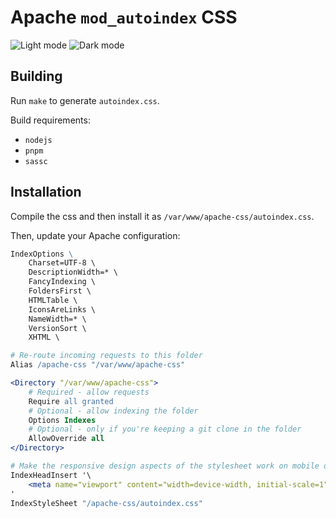 # Apache `mod_autoindex` CSS

![Light mode](../flair/light-mode.png)
![Dark mode](../flair/dark-mode.png)

## Building

Run `make` to generate `autoindex.css`.

Build requirements:

- `nodejs`
- `pnpm`
- `sassc`

## Installation

Compile the css and then install it as `/var/www/apache-css/autoindex.css`.

Then, update your Apache configuration:

```apache
IndexOptions \
    Charset=UTF-8 \
    DescriptionWidth=* \
    FancyIndexing \
    FoldersFirst \
    HTMLTable \
    IconsAreLinks \
    NameWidth=* \
    VersionSort \
    XHTML \

# Re-route incoming requests to this folder
Alias /apache-css "/var/www/apache-css"

<Directory "/var/www/apache-css">
    # Required - allow requests
    Require all granted
    # Optional - allow indexing the folder
    Options Indexes
    # Optional - only if you're keeping a git clone in the folder
    AllowOverride all
</Directory>

# Make the responsive design aspects of the stylesheet work on mobile devices
IndexHeadInsert '\
    <meta name="viewport" content="width=device-width, initial-scale=1"/>\
'
IndexStyleSheet "/apache-css/autoindex.css"
```
